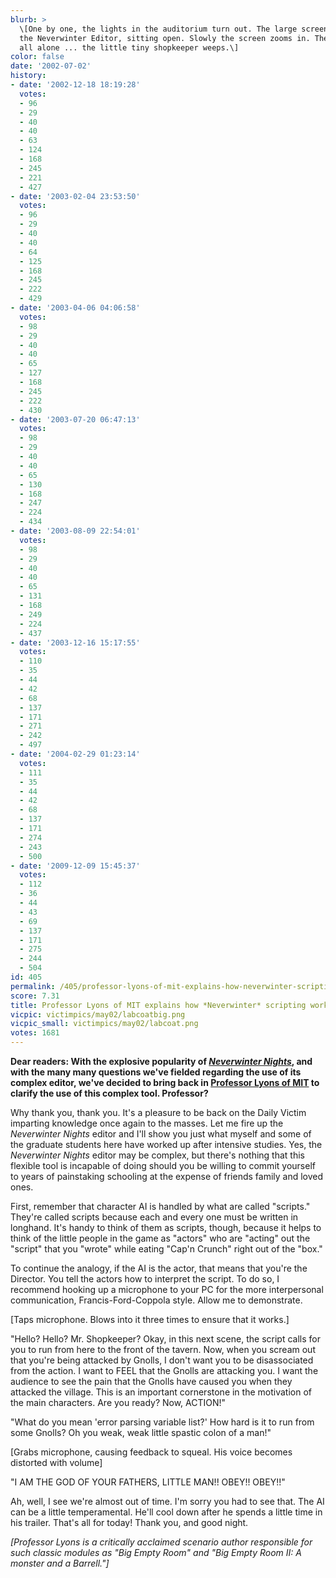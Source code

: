 ```yaml
---
blurb: >
  \[One by one, the lights in the auditorium turn out. The large screen still shows
  the Neverwinter Editor, sitting open. Slowly the screen zooms in. There, on a stump,
  all alone ... the little tiny shopkeeper weeps.\]
color: false
date: '2002-07-02'
history:
- date: '2002-12-18 18:19:28'
  votes:
  - 96
  - 29
  - 40
  - 40
  - 63
  - 124
  - 168
  - 245
  - 221
  - 427
- date: '2003-02-04 23:53:50'
  votes:
  - 96
  - 29
  - 40
  - 40
  - 64
  - 125
  - 168
  - 245
  - 222
  - 429
- date: '2003-04-06 04:06:58'
  votes:
  - 98
  - 29
  - 40
  - 40
  - 65
  - 127
  - 168
  - 245
  - 222
  - 430
- date: '2003-07-20 06:47:13'
  votes:
  - 98
  - 29
  - 40
  - 40
  - 65
  - 130
  - 168
  - 247
  - 224
  - 434
- date: '2003-08-09 22:54:01'
  votes:
  - 98
  - 29
  - 40
  - 40
  - 65
  - 131
  - 168
  - 249
  - 224
  - 437
- date: '2003-12-16 15:17:55'
  votes:
  - 110
  - 35
  - 44
  - 42
  - 68
  - 137
  - 171
  - 271
  - 242
  - 497
- date: '2004-02-29 01:23:14'
  votes:
  - 111
  - 35
  - 44
  - 42
  - 68
  - 137
  - 171
  - 274
  - 243
  - 500
- date: '2009-12-09 15:45:37'
  votes:
  - 112
  - 36
  - 44
  - 43
  - 69
  - 137
  - 171
  - 275
  - 244
  - 504
id: 405
permalink: /405/professor-lyons-of-mit-explains-how-neverwinter-scripting-works/
score: 7.31
title: Professor Lyons of MIT explains how *Neverwinter* scripting works
vicpic: victimpics/may02/labcoatbig.png
vicpic_small: victimpics/may02/labcoat.png
votes: 1681
---
```


**Dear readers: With the explosive popularity of [*Neverwinter
Nights*](https://web.archive.org/web/20020702000000/http://www.planetneverwinter.com/),
and with the many many questions we've fielded regarding the use of its
complex editor, we've decided to bring back in [Professor Lyons of
MIT](@/victim/370.md) to clarify the use of this complex tool.
Professor?**

Why thank you, thank you. It's a pleasure to be back on the Daily Victim
imparting knowledge once again to the masses. Let me fire up the
*Neverwinter Nights* editor and I'll show you just what myself and some
of the graduate students here have worked up after intensive studies.
Yes, the *Neverwinter Nights* editor may be complex, but there's nothing
that this flexible tool is incapable of doing should you be willing to
commit yourself to years of painstaking schooling at the expense of
friends family and loved ones.

First, remember that character AI is handled by what are called
"scripts." They're called scripts because each and every one must be
written in longhand. It's handy to think of them as scripts, though,
because it helps to think of the little people in the game as "actors"
who are "acting" out the "script" that you "wrote" while eating "Cap'n
Crunch" right out of the "box."

To continue the analogy, if the AI is the actor, that means that you're
the Director. You tell the actors how to interpret the script. To do so,
I recommend hooking up a microphone to your PC for the more
interpersonal communication, Francis-Ford-Coppola style. Allow me to
demonstrate.

\[Taps microphone. Blows into it three times to ensure that it works.\]

"Hello? Hello? Mr. Shopkeeper? Okay, in this next scene, the script
calls for you to run from here to the front of the tavern. Now, when you
scream out that you're being attacked by Gnolls, I don't want you to be
disassociated from the action. I want to FEEL that the Gnolls are
attacking you. I want the audience to see the pain that the Gnolls have
caused you when they attacked the village. This is an important
cornerstone in the motivation of the main characters. Are you ready?
Now, ACTION!"

"What do you mean 'error parsing variable list?' How hard is it to run
from some Gnolls? Oh you weak, weak little spastic colon of a man!"

\[Grabs microphone, causing feedback to squeal. His voice becomes
distorted with volume\]

"I AM THE GOD OF YOUR FATHERS, LITTLE MAN!! OBEY!! OBEY!!"

Ah, well, I see we're almost out of time. I'm sorry you had to see that.
The AI can be a little temperamental. He'll cool down after he spends a
little time in his trailer. That's all for today! Thank you, and good
night.

*\[Professor Lyons is a critically acclaimed scenario author responsible
for such classic modules as "Big Empty Room" and "Big Empty Room II: A
monster and a Barrell."\]*